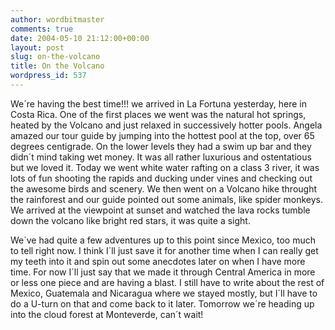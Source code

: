 ```yaml
---
author: wordbitmaster
comments: true
date: 2004-05-10 21:12:00+00:00
layout: post
slug: on-the-volcano
title: On the Volcano
wordpress_id: 537
---
```


We´re having the best time!!! we arrived in La Fortuna yesterday, here in Costa Rica. One of the first places we went was the natural hot springs, heated by the Volcano and just relaxed in successively hotter pools. Angela amazed our tour guide by jumping into the hottest pool at the top, over 65 degrees centigrade. On the lower levels they had a swim up bar and they didn´t mind taking wet money. It was all rather luxurious and ostentatious but we loved it. Today we went white water rafting on a class 3 river, it was lots of fun shooting the rapids and ducking under vines and checking out the awesome birds and scenery. We then went on a Volcano hike throught the rainforest and our guide pointed out some animals, like spider monkeys. We arrived at the viewpoint at sunset and watched the lava rocks tumble down the volcano like bright red stars, it was quite a sight. 

We´ve had quite a few adventures up to this point since Mexico, too much to tell right now. I think I´ll just save it for another time when I can really get my teeth into it and spin out some anecdotes later on when I have more time. For now I´ll just say that we made it through Central America in more or less one piece and are having a blast. I still have to write about the rest of Mexico, Guatemala and Nicaragua where we stayed mostly, but I´ll have to do a U-turn on that and come back to it later. Tomorrow we´re heading up into the cloud forest at Monteverde, can´t wait!
